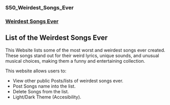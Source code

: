 ### S50_Weirdest_Songs_Ever

### [Weirdest Songs Ever](https://weirdest-songs-ever.onrender.com )

## List of the Weirdest Songs Ever

This Website lists some of the most worst and weirdest songs ever created. These songs stand out for their weird lyrics, unique sounds, and unusual musical choices, making them a funny and entertaining collection. 

This website allows users to:
- View other public Posts/lists of weirdest songs ever.
- Post Songs name into the list.
- Delete Songs from the list.
- Light/Dark Theme (Accesibility).